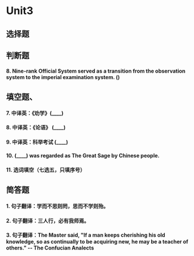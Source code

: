 # Unit3
## 选择题


## 判断题


#### 8. Nine-rank Official System served as a transition from the observation system to the imperial examination system. ()

## 填空题、
#### 7. 中译英：《劝学》(____)  
#### 8. 中译英：《论语》 (____)  
#### 9. 中译英：科举考试 (____)  
#### 10. (____)  was regarded as The Great Sage by Chinese people. 
#### 11. 选词填空（七选五，只填序号） 
## 简答题
#### 1. 句子翻译：学而不思则罔，思而不学则殆。 
#### 2. 句子翻译：三人行，必有我师焉。 
#### 3. 句子翻译：The Master said, "If a man keeps cherishing his old knowledge, so as continually to be acquiring new, he may be a teacher of others." -- The Confucian Analects 
